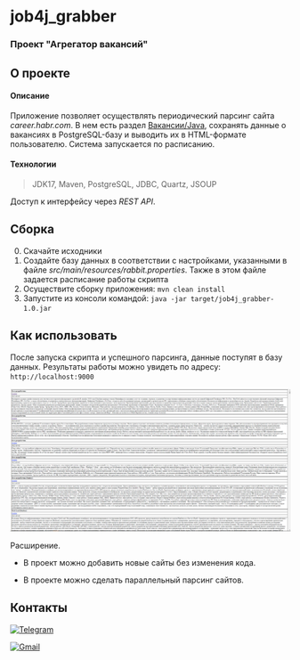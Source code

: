 # job4j_grabber
### Проект "Агрегатор вакансий"

## О проекте
#### Описание
Приложение позволяет осуществлять периодический парсинг сайта *career.habr.com*. В нем есть раздел [Вакансии/Java](https://career.habr.com/vacancies/java_developer),
сохранять данные о вакансиях в PostgreSQL-базу и выводить их в HTML-формате пользователю.
Система запускается по расписанию.

#### Технологии
>JDK17, Maven, PostgreSQL, JDBC, Quartz, JSOUP

Доступ к интерфейсу через *REST API*.

## Сборка
0. Скачайте исходники
1. Создайте базу данных в соответствии с настройками, указанными в файле *src/main/resources/rabbit.properties*.
   Также в этом файле задается расписание работы скрипта
2. Осуществите сборку приложения: `mvn clean install`
3. Запустите из консоли командой: `java -jar target/job4j_grabber-1.0.jar`


## Как использовать
После запуска скрипта и успешного парсинга, данные поступят в базу данных. Результаты работы можно увидеть по адресу:
`http://localhost:9000`

![](images/test.png)


Расширение.

- В проект можно добавить новые сайты без изменения кода.

- В проекте можно сделать параллельный парсинг сайтов.

## Контакты
[![Telegram](https://img.shields.io/badge/Telegram-blue?logo=telegram)](https://t.me/GrokDen)

[![Gmail](https://img.shields.io/badge/Gmail-white?logo=gmail)](mailto:den.voiten@gmail.com)
